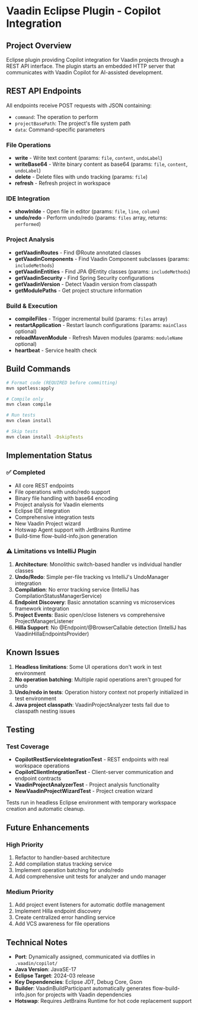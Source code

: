 # Vaadin Eclipse Plugin - Copilot Integration

## Project Overview

Eclipse plugin providing Copilot integration for Vaadin projects through a REST API interface. The plugin starts an embedded HTTP server that communicates with Vaadin Copilot for AI-assisted development.

## REST API Endpoints

All endpoints receive POST requests with JSON containing:
- `command`: The operation to perform
- `projectBasePath`: The project's file system path
- `data`: Command-specific parameters

### File Operations
- **write** - Write text content (params: `file`, `content`, `undoLabel`)
- **writeBase64** - Write binary content as base64 (params: `file`, `content`, `undoLabel`)
- **delete** - Delete files with undo tracking (params: `file`)
- **refresh** - Refresh project in workspace

### IDE Integration
- **showInIde** - Open file in editor (params: `file`, `line`, `column`)
- **undo/redo** - Perform undo/redo (params: `files` array, returns: `performed`)

### Project Analysis
- **getVaadinRoutes** - Find @Route annotated classes
- **getVaadinComponents** - Find Vaadin Component subclasses (params: `includeMethods`)
- **getVaadinEntities** - Find JPA @Entity classes (params: `includeMethods`)
- **getVaadinSecurity** - Find Spring Security configurations
- **getVaadinVersion** - Detect Vaadin version from classpath
- **getModulePaths** - Get project structure information

### Build & Execution
- **compileFiles** - Trigger incremental build (params: `files` array)
- **restartApplication** - Restart launch configurations (params: `mainClass` optional)
- **reloadMavenModule** - Refresh Maven modules (params: `moduleName` optional)
- **heartbeat** - Service health check

## Build Commands

```bash
# Format code (REQUIRED before committing)
mvn spotless:apply

# Compile only
mvn clean compile

# Run tests
mvn clean install

# Skip tests
mvn clean install -DskipTests
```

## Implementation Status

### ✅ Completed
- All core REST endpoints
- File operations with undo/redo support
- Binary file handling with base64 encoding
- Project analysis for Vaadin elements
- Eclipse IDE integration
- Comprehensive integration tests
- New Vaadin Project wizard
- Hotswap Agent support with JetBrains Runtime
- Build-time flow-build-info.json generation

### ⚠️ Limitations vs IntelliJ Plugin
1. **Architecture**: Monolithic switch-based handler vs individual handler classes
2. **Undo/Redo**: Simple per-file tracking vs IntelliJ's UndoManager integration
3. **Compilation**: No error tracking service (IntelliJ has CompilationStatusManagerService)
4. **Endpoint Discovery**: Basic annotation scanning vs microservices framework integration
5. **Project Events**: Basic open/close listeners vs comprehensive ProjectManagerListener
6. **Hilla Support**: No @Endpoint/@BrowserCallable detection (IntelliJ has VaadinHillaEndpointsProvider)

## Known Issues

1. **Headless limitations**: Some UI operations don't work in test environment
2. **No operation batching**: Multiple rapid operations aren't grouped for undo
3. **Undo/redo in tests**: Operation history context not properly initialized in test environment
4. **Java project classpath**: VaadinProjectAnalyzer tests fail due to classpath nesting issues

## Testing

### Test Coverage
- **CopilotRestServiceIntegrationTest** - REST endpoints with real workspace operations
- **CopilotClientIntegrationTest** - Client-server communication and endpoint contracts
- **VaadinProjectAnalyzerTest** - Project analysis functionality
- **NewVaadinProjectWizardTest** - Project creation wizard

Tests run in headless Eclipse environment with temporary workspace creation and automatic cleanup.

## Future Enhancements

### High Priority
1. Refactor to handler-based architecture
2. Add compilation status tracking service
3. Implement operation batching for undo/redo
4. Add comprehensive unit tests for analyzer and undo manager

### Medium Priority
1. Add project event listeners for automatic dotfile management
2. Implement Hilla endpoint discovery
3. Create centralized error handling service
4. Add VCS awareness for file operations

## Technical Notes

- **Port**: Dynamically assigned, communicated via dotfiles in `.vaadin/copilot/`
- **Java Version**: JavaSE-17
- **Eclipse Target**: 2024-03 release
- **Key Dependencies**: Eclipse JDT, Debug Core, Gson
- **Builder**: VaadinBuildParticipant automatically generates flow-build-info.json for projects with Vaadin dependencies
- **Hotswap**: Requires JetBrains Runtime for hot code replacement support